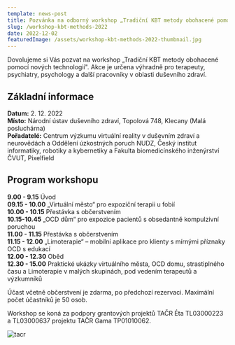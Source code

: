 ```yaml
---
template: news-post
title: Pozvánka na odborný workshop „Tradiční KBT metody obohacené pomocí nových technologií"
slug: /workshop-kbt-methods-2022
date: 2022-12-02
featuredImage: /assets/workshop-kbt-methods-2022-thumbnail.jpg
---
```


Dovolujeme si Vás pozvat na workshop „Tradiční KBT metody obohacené pomocí nových technologií". Akce je určena výhradně pro terapeuty, psychiatry, psychology a další pracovníky v oblasti duševního zdraví.

## **Základní informace**

**Datum:** 2. 12. 2022  
**Místo:** Národní ústav duševního zdraví, Topolová 748, Klecany (Malá posluchárna)  
**Pořadatelé:** Centrum výzkumu virtuální reality v duševním zdraví a neurovědách a Oddělení úzkostných poruch NUDZ, Český institut informatiky, robotiky a kybernetiky a Fakulta biomedicínského inženýrství ČVUT, Pixelfield

## **Program workshopu**

**9.00 - 9.15** Úvod  
**09.15 - 10.00** „Virtuální město“ pro expoziční terapii u fobií  
**10.00 - 10.15** Přestávka s občerstvením  
**10.15-10.45** „OCD dům“ pro expozice pacientů s obsedantně kompulzivní poruchou  
**11.00 - 11.15** Přestávka s občerstvením  
**11.15 - 12.00** „Limoterapie“ – mobilní aplikace pro klienty s mírnými příznaky OCD s edukací  
**12.00 - 12.30** Oběd  
**12.30 - 15.00** Praktické ukázky virtuálního města, OCD domu, strastiplného času a Limoterapie v malých skupinách, pod vedením terapeutů a výzkumníků

Účast včetně občerstvení je zdarma, po předchozí rezervaci. Maximální počet účastníků je 50 osob.

Workshop se koná za podpory grantových projektů TAČR Éta TL03000223 a TL03000637 projektu TAČR Gama TP01010062.

![tacr](/logo-tacr.png "tacr")

